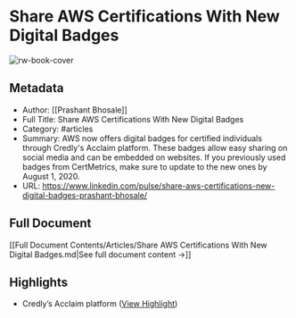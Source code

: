 # Share AWS Certifications With New Digital Badges

![rw-book-cover](https://media.licdn.com/dms/image/v2/C5612AQFNO_BwOPPh0g/article-cover_image-shrink_600_2000/article-cover_image-shrink_600_2000/0/1588738192729?e=2147483647&v=beta&t=YMe4xAG__-3wDfqInoXS_znnT2PMUyHWeKuYoT9D3Ik)

## Metadata
- Author: [[Prashant Bhosale]]
- Full Title: Share AWS Certifications With New Digital Badges
- Category: #articles
- Summary: AWS now offers digital badges for certified individuals through Credly's Acclaim platform. These badges allow easy sharing on social media and can be embedded on websites. If you previously used badges from CertMetrics, make sure to update to the new ones by August 1, 2020.
- URL: https://www.linkedin.com/pulse/share-aws-certifications-new-digital-badges-prashant-bhosale/

## Full Document
[[Full Document Contents/Articles/Share AWS Certifications With New Digital Badges.md|See full document content →]]

## Highlights
- Credly’s Acclaim platform ([View Highlight](https://read.readwise.io/read/01jr8pgjw9h69xpna89mg68g1b))
